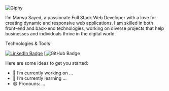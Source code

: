    ![Giphy](https://media.giphy.com/media/fC6BAcnLFF2o/giphy.gif)


I’m Marwa Sayed, a passionate Full Stack Web Developer with a love for creating dynamic and responsive web applications. I am skilled in both front-end and back-end technologies, working on diverse projects that help businesses and individuals thrive in the digital world.

 Technologies & Tools



[![LinkedIn Badge](https://img.shields.io/badge/-LinkedIn-0077B5?style=flat-square&logo=LinkedIn&logoColor=white)](https://www.linkedin.com/in/https://www.linkedin.com/in/marwa-sayed-2b34b624a/) 
[![![GitHub Badge](https://img.shields.io/badge/-GitHub-333333?style=flat-square&logo=GitHub&logoColor=white)](https://github.com/marwa-sayed12) 


Here are some ideas to get you started:

- 🔭 I’m currently working on ...
- 🌱 I’m currently learning ...
- 😄 Pronouns: ...

<!--
- 👯 I’m looking to collaborate on ...
- 🤔 I’m looking for help with ...
- 💬 Ask me about ...
- 📫 How to reach me: ...
- ⚡ Fun fact: ...
- -->

